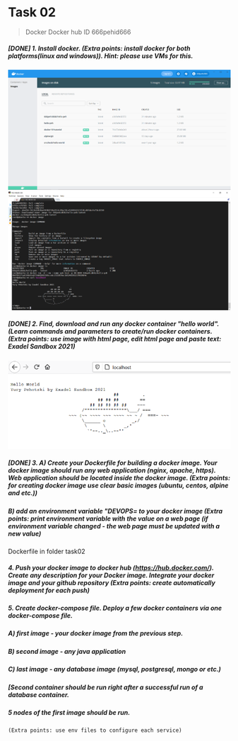 # Task 02
> Docker
> Docker hub ID 666pehid666
> 

##### [DONE] 1. Install docker. (Extra points: install docker for both platforms(linux and windows)). Hint: please use VMs for this.

![Windows](./.img/docker_win.png)
![Ubuntu](./.img/docker_ubuntu.png)

##### [DONE] 2. Find, download and run any docker container "hello world". (Learn commands and parameters to create/run docker containers. (Extra points: use image with html page, edit html page and paste text: <Username> Exadel Sandbox 2021)

![Windows2](./.img/docker_win2.png)

##### [DONE] 3. A) Create your Dockerfile for building a docker image. Your docker image should run any web application (nginx, apache, https). Web application should be located inside the docker image. (Extra points: for creating docker image use clear basic images (ubuntu, centos, alpine and etc.))
##### B) add an environment variable "DEVOPS=<username> to your docker image (Extra points: print environment variable with the value on a web page (if environment variable changed - the web page must be updated with a new value)

Dockerfile in folder task02

##### 4. Push your docker image to docker hub (https://hub.docker.com/). Create any description for your Docker image. Integrate your docker image and your  github repository (Extra points: create automatically deployment for each push)


##### 5. Create docker-compose file. Deploy a few docker containers via one docker-compose file. 
##### A) first image - your docker image from the previous step.
##### B) second image - any java application
##### C) last image - any database image (mysql, postgresql, mongo or etc.)
##### [Second container should be run right after a successful run of a database container.
##### 5 nodes of the first image should be run.
    (Extra points: use env files to configure each service) 